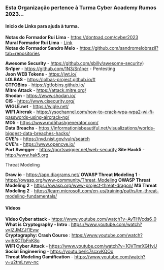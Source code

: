 ### Esta Organização pertence à Turma Cyber Academy Rumos 2023...

#### Inicio de Links para ajuda à turma.
**Notas do Formador Rui Lima** - https://dontpad.com/cyber2023  
**Mural Formador Rui Lima** - [Link](https://app.mural.co/t/comptias5576/m/comptias5576/1676500284862/1d37f93459ddadc02d62c37438e685740de39532?sender=ud82d427e59c4212fe1685912)  
**Notas do Formador Sandro Melo** - https://github.com/sandromelobrazil?tab=repositories  

**Awesome Security** - https://github.com/sbilly/awesome-security)  
**Sn1per** - https://github.com/1N3/Sn1per - Pentesting  
**Json WEB Tokens** - https://jwt.io/  
**LOLBAS** - https://lolbas-project.github.io/#  
**GTFOBins** - https://gtfobins.github.io/  
**Mitre Attack** - https://attack.mitre.org/  
**Shodan** - https://www.shodan.io/  
**CIS** - https://www.cisecurity.org/  
**WIGLE.net** - https://wigle.net/  
**WIFI Aircrak** - https://ysochannel.com/how-to-crack-wpa-wpa2-wi-fi-passwords-using-aircrack-ng/  
**MD5** - https://www.md5hashgenerator.com/  
**Data Breachs** - https://informationisbeautiful.net/visualizations/worlds-biggest-data-breaches-hacks/  
**CVE's** - https://nvd.nist.gov/vuln/search  
**CVE's** - https://www.opencve.io/  
**Port Swegger** - https://portswigger.net/web-security
**Site Hack5** - http://www.hak5.org

Threat Modeling

**Draw.io** - https://app.diagrams.net/
**OWASP Threat Modeling 1** - https://owasp.org/www-community/Threat_Modeling
**OWASP Threat Modeling 2** - https://owasp.org/www-project-threat-dragon/
**MS Threat Modeling 2** - https://learn.microsoft.com/en-us/training/paths/tm-threat-modeling-fundamentals/

#### Videos  
**Video Cyber attack** - https://www.youtube.com/watch?v=AyTHVcds6_0  
**What is Cryptography - Intro** : https://www.youtube.com/watch?v=IZJMZJf1Evw  
**Cryptography: Crash Course** : https://www.youtube.com/watch?v=jhXCTbFnK8o  
**WIFI Cyber Attack** - https://www.youtube.com/watch?v=1OVTmrXGHyU  
**Social Engineering** - https://youtu.be/lc7scxvKQOo  
**Threat Modeling Gamification** - https://www.youtube.com/watch?v=u2tmLrwv-nc 
